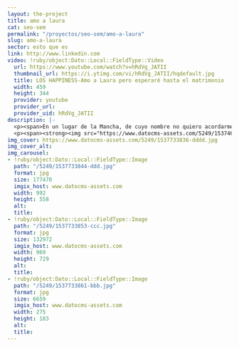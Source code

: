 ```yaml
---
layout: the-project
title: amo a laura
cat: seo-sem
permalink: "/proyectos/seo-sem/amo-a-laura"
slug: amo-a-laura
sector: esto que es
link: http://www.linkedin.com
video: !ruby/object:Dato::Local::FieldType::Video
  url: https://www.youtube.com/watch?v=hRdVg_JATII
  thumbnail_url: https://i.ytimg.com/vi/hRdVg_JATII/hqdefault.jpg
  title: LOS HAPPINESS-Amo a Laura pero esperaré hasta el matrimonio
  width: 459
  height: 344
  provider: youtube
  provider_url: 
  provider_uid: hRdVg_JATII
description: |-
  <p><span>En un lugar de la Mancha, de cuyo nombre no quiero acordarme, no ha mucho tiempo que viv&iacute;a un hidalgo de los de lanza en astillero, adarga antigua, roc&iacute;n flaco y galgo corredor. Una olla de algo m&aacute;s vaca que carnero, salpic&oacute;n las m&aacute;s <strong>noches, duelos y quebrantos los s&aacute;bados, lentejas los viernes, alg&uacute;n palomino de a&ntilde;adidura los domingos, consum&iacute;an las tres partes de su hacienda.</strong></span></p>
  <p><span><strong><img src="https://www.datocms-assets.com/5249/1537469600-digital-poland1536x1536.jpg" /></strong></span></p>
img_cover: https://www.datocms-assets.com/5249/1537733836-dddd.jpg
img_cover_alt: 
img_carousel:
- !ruby/object:Dato::Local::FieldType::Image
  path: "/5249/1537733844-ddd.jpg"
  format: jpg
  size: 177470
  imgix_host: www.datocms-assets.com
  width: 992
  height: 558
  alt: 
  title: 
- !ruby/object:Dato::Local::FieldType::Image
  path: "/5249/1537733853-ccc.jpg"
  format: jpg
  size: 132972
  imgix_host: www.datocms-assets.com
  width: 969
  height: 729
  alt: 
  title: 
- !ruby/object:Dato::Local::FieldType::Image
  path: "/5249/1537733861-bbb.jpg"
  format: jpg
  size: 6659
  imgix_host: www.datocms-assets.com
  width: 275
  height: 183
  alt: 
  title: 
---
```


